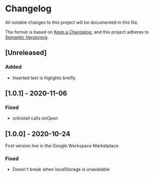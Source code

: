 # Changelog
All notable changes to this project will be documented in this file.

The format is based on [Keep a Changelog](https://keepachangelog.com/en/1.0.0/),
and this project adheres to [Semantic Versioning](https://semver.org/spec/v2.0.0.html).

## [Unreleased]
### Added
- Inserted text is higlights breifly

## [1.0.1] - 2020-11-06
### Fixed
- onInstall calls onOpen

## [1.0.0] - 2020-10-24
First version live in the Google Workspace Marketplace.
### Fixed
- Doesn't break when localStorage is unavailable